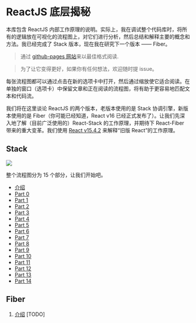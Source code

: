 # ReactJS 底层揭秘

本库包含 ReactJS 内部工作原理的说明。实际上，我在调试整个代码库时，将所有的逻辑放在可视化的流程图上，对它们进行分析，然后总结和解释主要的概念和方法。我已经完成了 Stack 版本，现在我在研究下一个版本 —— Fiber。

> 通过 [github-pages 网站](https://bogdan-lyashenko.github.io/Under-the-hood-ReactJS/)来以最佳格式阅读.

> 为了让它变得更好，如果你有任何想法，欢迎随时提 issue。

每张流程图都可以通过点击在新的选项卡中打开，然后通过缩放使它适合阅读。在单独的窗口（选项卡）中保留文章和正在阅读的流程图，将有助于更容易地匹配文本和代码流。

我们将在这里谈论 ReactJS 的两个版本，老版本使用的是 Stack 协调引擎，新版本使用的是 Fiber（你可能已经知道，React v16 已经正式发布了）。让我们先深入地了解（目前广泛使用的）React-Stack 的工作原理，并期待下 React-Fiber 带来的重大变革。我们使用 [React v15.4.2](https://github.com/facebook/react/tree/v15.4.2) 来解释“旧版 React”的工作原理。


## Stack
[![](./stack/images/intro/all-page-stack-reconciler-25-scale.jpg)](./stack/images/intro/all-page-stack-reconciler.svg)

整个流程图分为 15 个部分，让我们开始吧。

* [介绍](./stack/book/Intro.md)
* [Part 0](./stack/book/Part-0.md)
* [Part 1](./stack/book/Part-1.md)
* [Part 2](./stack/book/Part-2.md)
* [Part 3](./stack/book/Part-3.md)
* [Part 4](./stack/book/Part-4.md)
* [Part 5](./stack/book/Part-5.md)
* [Part 6](./stack/book/Part-6.md)
* [Part 7](./stack/book/Part-7.md)
* [Part 8](./stack/book/Part-8.md)
* [Part 9](./stack/book/Part-9.md)
* [Part 10](./stack/book/Part-10.md)
* [Part 11](./stack/book/Part-11.md)
* [Part 12](./stack/book/Part-12.md)
* [Part 13](./stack/book/Part-13.md)
* [Part 14](./stack/book/Part-14.md)



## Fiber
1. [介绍](./fiber/book/Intro.md) [TODO]
